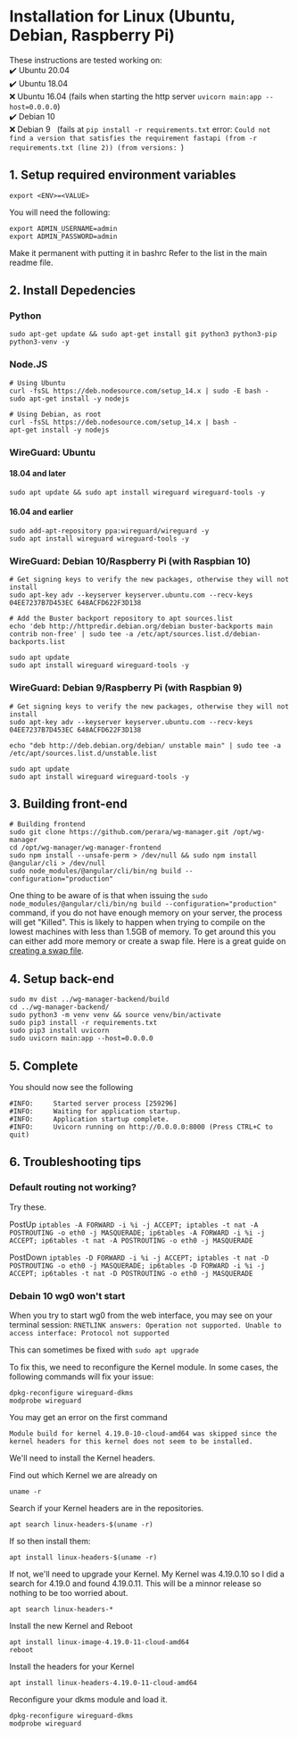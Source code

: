 # Installation for Linux (Ubuntu, Debian, Raspberry Pi)
These instructions are tested working on:\
:heavy_check_mark: Ubuntu 20.04\
:heavy_check_mark: Ubuntu 18.04\
:x: Ubuntu 16.04 (fails when starting the http server `uvicorn main:app --host=0.0.0.0`)\
:heavy_check_mark: Debian 10\
:x: Debian 9
&nbsp;&nbsp;(fails at `pip install -r requirements.txt` error: `Could not find a version that satisfies the requirement fastapi (from -r requirements.txt (line 2)) (from versions: `)

## 1. Setup required environment variables
```
export <ENV>=<VALUE>
```
You will need the following:
```
export ADMIN_USERNAME=admin
export ADMIN_PASSWORD=admin
```
Make it permanent with putting it in bashrc
Refer to the list in the main readme file.

## 2. Install Depedencies

### Python
```
sudo apt-get update && sudo apt-get install git python3 python3-pip python3-venv -y
```

### Node.JS
```
# Using Ubuntu
curl -fsSL https://deb.nodesource.com/setup_14.x | sudo -E bash -
sudo apt-get install -y nodejs

# Using Debian, as root
curl -fsSL https://deb.nodesource.com/setup_14.x | bash -
apt-get install -y nodejs
```

### WireGuard: Ubuntu
#### 18.04 and later
```
sudo apt update && sudo apt install wireguard wireguard-tools -y
```
#### 16.04 and earlier
```
sudo add-apt-repository ppa:wireguard/wireguard -y
sudo apt install wireguard wireguard-tools -y
```

### WireGuard: Debian 10/Raspberry Pi (with Raspbian 10)
```
# Get signing keys to verify the new packages, otherwise they will not install
sudo apt-key adv --keyserver keyserver.ubuntu.com --recv-keys 04EE7237B7D453EC 648ACFD622F3D138

# Add the Buster backport repository to apt sources.list
echo 'deb http://httpredir.debian.org/debian buster-backports main contrib non-free' | sudo tee -a /etc/apt/sources.list.d/debian-backports.list

sudo apt update
sudo apt install wireguard wireguard-tools -y
```

### WireGuard: Debian 9/Raspberry Pi (with Raspbian 9)
```
# Get signing keys to verify the new packages, otherwise they will not install
sudo apt-key adv --keyserver keyserver.ubuntu.com --recv-keys 04EE7237B7D453EC 648ACFD622F3D138

echo "deb http://deb.debian.org/debian/ unstable main" | sudo tee -a /etc/apt/sources.list.d/unstable.list

sudo apt update
sudo apt install wireguard wireguard-tools -y
```

## 3. Building front-end
```
# Building frontend
sudo git clone https://github.com/perara/wg-manager.git /opt/wg-manager
cd /opt/wg-manager/wg-manager-frontend
sudo npm install --unsafe-perm > /dev/null && sudo npm install @angular/cli > /dev/null
sudo node_modules/@angular/cli/bin/ng build --configuration="production"
```
One thing to be aware of is that when issuing the `sudo node_modules/@angular/cli/bin/ng build --configuration="production"` command, if you do not have enough memory on your server, the process will get "Killed". This is likely to happen when trying to compile on the lowest machines with less than 1.5GB of memory. To get around this you can either add more memory or create a swap file. Here is a great guide on [creating a swap file](https://linuxize.com/post/create-a-linux-swap-file/).

## 4. Setup back-end
```
sudo mv dist ../wg-manager-backend/build
cd ../wg-manager-backend/
sudo python3 -m venv venv && source venv/bin/activate
sudo pip3 install -r requirements.txt
sudo pip3 install uvicorn
sudo uvicorn main:app --host=0.0.0.0
```

## 5. Complete
You should now see the following
```
#INFO:     Started server process [259296]
#INFO:     Waiting for application startup.
#INFO:     Application startup complete.
#INFO:     Uvicorn running on http://0.0.0.0:8000 (Press CTRL+C to quit) 
``` 
## 6. Troubleshooting tips
### Default routing not working?
Try these.

PostUp `iptables -A FORWARD -i %i -j ACCEPT; iptables -t nat -A POSTROUTING -o eth0 -j MASQUERADE; ip6tables -A FORWARD -i %i -j ACCEPT; ip6tables -t nat -A POSTROUTING -o eth0 -j MASQUERADE`

PostDown `iptables -D FORWARD -i %i -j ACCEPT; iptables -t nat -D POSTROUTING -o eth0 -j MASQUERADE; ip6tables -D FORWARD -i %i -j ACCEPT; ip6tables -t nat -D POSTROUTING -o eth0 -j MASQUERADE`

### Debain 10 wg0 won't start
When you try to start wg0 from the web interface, you may see on your terminal session:
`RNETLINK answers: Operation not supported. Unable to access interface: Protocol not supported`

This can sometimes be fixed with ```sudo apt upgrade```

To fix this, we need to reconfigure the Kernel module. In some cases, the following commands will fix your issue:
```
dpkg-reconfigure wireguard-dkms
modprobe wireguard
```

You may get an error on the first command
```
Module build for kernel 4.19.0-10-cloud-amd64 was skipped since the
kernel headers for this kernel does not seem to be installed.
```

We'll need to install the Kernel headers.

Find out which Kernel we are already on
```
uname -r
```

Search if your Kernel headers are in the repositories.
```
apt search linux-headers-$(uname -r)
```

 If so then install them:
 ```
apt install linux-headers-$(uname -r)

```

If not, we'll need to upgrade your Kernel. My Kernel was 4.19.0.10 so I did a search for 4.19.0 and found 4.19.0.11. This will be a minnor release so nothing to be too worried about.
```
apt search linux-headers-*
```

Install the new Kernel and Reboot
```
apt install linux-image-4.19.0-11-cloud-amd64
reboot
```

Install the headers for your Kernel
```
apt install linux-headers-4.19.0-11-cloud-amd64
```

Reconfigure your dkms module and load it.
```
dpkg-reconfigure wireguard-dkms
modprobe wireguard
```

